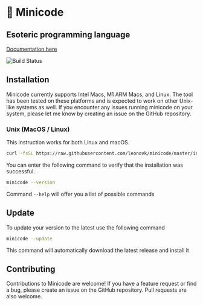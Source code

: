 # 👹 Minicode

## Esoteric programming language

[Documentation here](https://leonovk.github.io/minicode/)

![Build Status](https://github.com/leonovk/minicode/actions/workflows/ci.yml/badge.svg)

## Installation

Minicode currently supports Intel Macs, M1 ARM Macs, and Linux. The tool has been tested on these platforms and is expected to work on other Unix-like systems as well. If you encounter any issues running minicode on your system, please let me know by creating an issue on the GitHub repository.

### Unix (MacOS / Linux)

This instruction works for both Linux and macOS.

```bash
curl -fsSL https://raw.githubusercontent.com/leonovk/minicode/master/install.sh | bash
```

You can enter the following command to verify that the installation was successful.

```bash
minicode --version
```

Command `--help` will offer you a list of possible commands

## Update

To update your version to the latest use the following command

```bash
minicode --update
```

This command will automatically download the latest release and install it

## Contributing

Contributions to Minicode are welcome! If you have a feature request or find a bug, please create an issue on the GitHub repository. Pull requests are also welcome.
